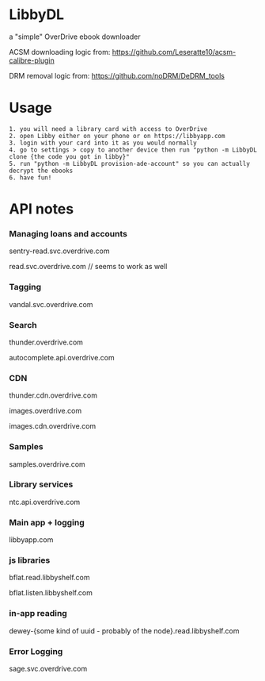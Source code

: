 # LibbyDL
a "simple" OverDrive ebook downloader

ACSM downloading logic from: https://github.com/Leseratte10/acsm-calibre-plugin

DRM removal logic from: https://github.com/noDRM/DeDRM_tools

# Usage

```
1. you will need a library card with access to OverDrive
2. open Libby either on your phone or on https://libbyapp.com 
3. login with your card into it as you would normally
4. go to settings > copy to another device then run "python -m LibbyDL clone {the code you got in libby}"
5. run "python -m LibbyDL provision-ade-account" so you can actually decrypt the ebooks
6. have fun!
```

# API notes
### Managing loans and accounts
sentry-read.svc.overdrive.com

read.svc.overdrive.com // seems to work as well 

### Tagging
vandal.svc.overdrive.com

### Search
thunder.overdrive.com

autocomplete.api.overdrive.com

### CDN
thunder.cdn.overdrive.com

images.overdrive.com

images.cdn.overdrive.com

### Samples
samples.overdrive.com

### Library services
ntc.api.overdrive.com

### Main app + logging
libbyapp.com

### js libraries
bflat.read.libbyshelf.com

bflat.listen.libbyshelf.com


### in-app reading
dewey-{some kind of uuid - probably of the node}.read.libbyshelf.com

### Error Logging
sage.svc.overdrive.com
